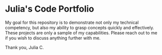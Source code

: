 # Julia's Code Portfolio

My goal for this repository is to demonstrate not only my technical competency, but also my ability to grasp concepts quickly and effectively. These projects are only a sample of my capabilities. Please reach out to me if you wish to discuss anything further with me.

Thank you,
Julia C.
